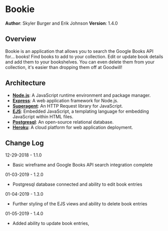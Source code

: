 # Bookie

**Author**: Skyler Burger and Erik Johnson
**Version**: 1.4.0

## Overview
Bookie is an application that allows you to search the Google Books API for... books! Find books to add to your collection. Edit or update book details and add them to your bookshelves. You can even delete them from your collection, it's easier than dropping them off at Goodwill!

## Architecture
- **[Node.js](https://nodejs.org/en/)**: A JavaScript runtime environment and package manager.
- **[Express](https://expressjs.com/)**: A web application framework for Node.js.
- **[Superagent](https://www.npmjs.com/package/superagent)**: An HTTP Request library for JavaScript.
- **[EJS](https://ejs.co/)**: Embedded JavaScript, a templating language for embedding JavaScript within HTML files.
- **[Postgresql](https://www.postgresql.org/)**: An open-source relational database.
- **[Heroku](https://www.heroku.com/)**: A cloud platform for web application deployment.

## Change Log
12-29-2018 - 1.1.0
- Basic wireframe and Google Books API search integration complete

01-03-2019 - 1.2.0
- Postgresql database connected and ability to edit book entries

01-04-2019 - 1.3.0
- Further styling of the EJS views and ability to delete book entries

01-05-2019 - 1.4.0
- Added ability to update book entries, 
